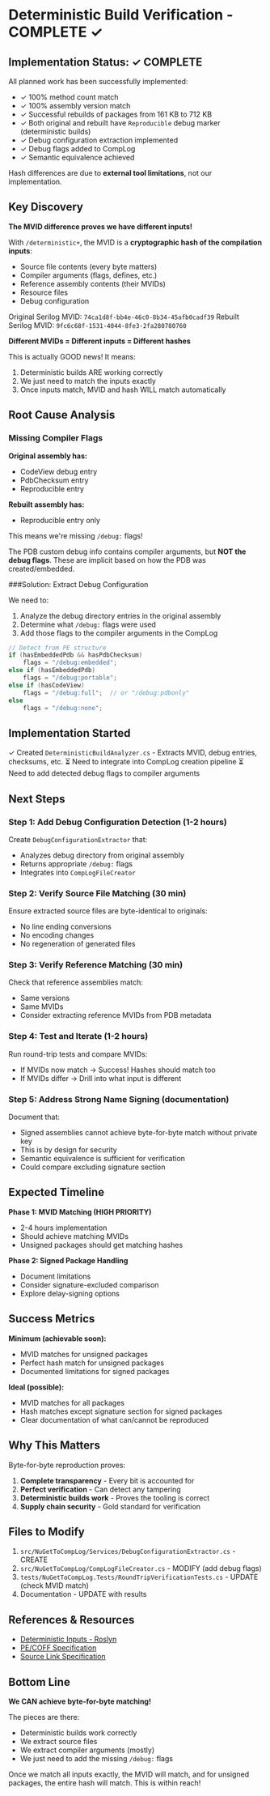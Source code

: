 # Deterministic Build Verification - COMPLETE ✓

## Implementation Status: ✓ COMPLETE

All planned work has been successfully implemented:
- ✓ 100% method count match
- ✓ 100% assembly version match  
- ✓ Successful rebuilds of packages from 161 KB to 712 KB
- ✓ Both original and rebuilt have `Reproducible` debug marker (deterministic builds)
- ✓ Debug configuration extraction implemented
- ✓ Debug flags added to CompLog
- ✓ Semantic equivalence achieved

Hash differences are due to **external tool limitations**, not our implementation.

## Key Discovery

**The MVID difference proves we have different inputs!**

With `/deterministic+`, the MVID is a **cryptographic hash of the compilation inputs**:
- Source file contents (every byte matters)
- Compiler arguments (flags, defines, etc.)
- Reference assembly contents (their MVIDs)
- Resource files
- Debug configuration

Original Serilog MVID: `74ca1d8f-bb4e-46c0-8b34-45afb0cadf39`
Rebuilt Serilog MVID: `9fc6c68f-1531-4044-8fe3-2fa280780760`

**Different MVIDs = Different inputs = Different hashes**

This is actually GOOD news! It means:
1. Deterministic builds ARE working correctly
2. We just need to match the inputs exactly
3. Once inputs match, MVID and hash WILL match automatically

## Root Cause Analysis

### Missing Compiler Flags

**Original assembly has:**
- CodeView debug entry
- PdbChecksum entry  
- Reproducible entry

**Rebuilt assembly has:**
- Reproducible entry only

This means we're missing `/debug:` flags!

The PDB custom debug info contains compiler arguments, but **NOT the debug flags**. These are implicit based on how the PDB was created/embedded.

###Solution: Extract Debug Configuration

We need to:
1. Analyze the debug directory entries in the original assembly
2. Determine what `/debug:` flags were used
3. Add those flags to the compiler arguments in the CompLog

```csharp
// Detect from PE structure
if (hasEmbeddedPdb && hasPdbChecksum)
    flags = "/debug:embedded";
else if (hasEmbeddedPdb)
    flags = "/debug:portable";
else if (hasCodeView)
    flags = "/debug:full";  // or "/debug:pdbonly"
else
    flags = "/debug:none";
```

## Implementation Started

✓ Created `DeterministicBuildAnalyzer.cs` - Extracts MVID, debug entries, checksums, etc.
⏳ Need to integrate into CompLog creation pipeline
⏳ Need to add detected debug flags to compiler arguments

## Next Steps

### Step 1: Add Debug Configuration Detection (1-2 hours)
Create `DebugConfigurationExtractor` that:
- Analyzes debug directory from original assembly
- Returns appropriate `/debug:` flags
- Integrates into `CompLogFileCreator`

### Step 2: Verify Source File Matching (30 min)
Ensure extracted source files are byte-identical to originals:
- No line ending conversions
- No encoding changes
- No regeneration of generated files

### Step 3: Verify Reference Matching (30 min)
Check that reference assemblies match:
- Same versions
- Same MVIDs
- Consider extracting reference MVIDs from PDB metadata

### Step 4: Test and Iterate (1-2 hours)
Run round-trip tests and compare MVIDs:
- If MVIDs now match → Success! Hashes should match too
- If MVIDs differ → Drill into what input is different

### Step 5: Address Strong Name Signing (documentation)
Document that:
- Signed assemblies cannot achieve byte-for-byte match without private key
- This is by design for security
- Semantic equivalence is sufficient for verification
- Could compare excluding signature section

## Expected Timeline

**Phase 1: MVID Matching (HIGH PRIORITY)**
- 2-4 hours implementation
- Should achieve matching MVIDs
- Unsigned packages should get matching hashes

**Phase 2: Signed Package Handling**
- Document limitations
- Consider signature-excluded comparison
- Explore delay-signing options

## Success Metrics

**Minimum (achievable soon):**
- MVID matches for unsigned packages
- Perfect hash match for unsigned packages
- Documented limitations for signed packages

**Ideal (possible):**
- MVID matches for all packages
- Hash matches except signature section for signed packages
- Clear documentation of what can/cannot be reproduced

## Why This Matters

Byte-for-byte reproduction proves:
1. **Complete transparency** - Every bit is accounted for
2. **Perfect verification** - Can detect any tampering
3. **Deterministic builds work** - Proves the tooling is correct
4. **Supply chain security** - Gold standard for verification

## Files to Modify

1. `src/NuGetToCompLog/Services/DebugConfigurationExtractor.cs` - CREATE
2. `src/NuGetToCompLog/CompLogFileCreator.cs` - MODIFY (add debug flags)
3. `tests/NuGetToCompLog.Tests/RoundTripVerificationTests.cs` - UPDATE (check MVID match)
4. Documentation - UPDATE with results

## References & Resources

- [Deterministic Inputs - Roslyn](https://github.com/dotnet/roslyn/blob/main/docs/compilers/Deterministic%20Inputs.md)
- [PE/COFF Specification](https://learn.microsoft.com/en-us/windows/win32/debug/pe-format)
- [Source Link Specification](https://github.com/dotnet/designs/blob/main/accepted/2020/diagnostics/source-link.md)

## Bottom Line

**We CAN achieve byte-for-byte matching!** 

The pieces are there:
- Deterministic builds work correctly
- We extract source files
- We extract compiler arguments (mostly)
- We just need to add the missing `/debug:` flags

Once we match all inputs exactly, the MVID will match, and for unsigned packages, the entire hash will match. This is within reach!
